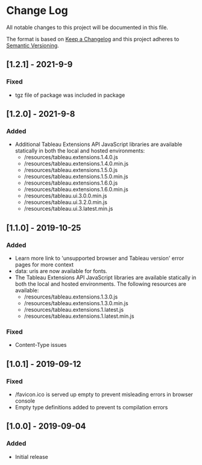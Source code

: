 # Change Log
All notable changes to this project will be documented in this file.

The format is based on [Keep a Changelog](http://keepachangelog.com/)
and this project adheres to [Semantic Versioning](http://semver.org/).

## [1.2.1] - 2021-9-9
### Fixed
- tgz file of package was included in package

## [1.2.0] - 2021-9-8
### Added
- Additional Tableau Extensions API JavaScript libraries are available statically in both the local and hosted environments:
  * /resources/tableau.extensions.1.4.0.js
  * /resources/tableau.extensions.1.4.0.min.js
  * /resources/tableau.extensions.1.5.0.js
  * /resources/tableau.extensions.1.5.0.min.js
  * /resources/tableau.extensions.1.6.0.js
  * /resources/tableau.extensions.1.6.0.min.js
  * /resources/tableau.ui.3.0.0.min.js
  * /resources/tableau.ui.3.2.0.min.js
  * /resources/tableau.ui.3.latest.min.js

## [1.1.0] - 2019-10-25
### Added
- Learn more link to 'unsupported browser and Tableau version' error pages for more context
- data: uris are now available for fonts.
- The Tableau Extensions API JavaScript libraries are available statically in both the local and hosted environments.
  The following resources are available:
    * /resources/tableau.extensions.1.3.0.js
    * /resources/tableau.extensions.1.3.0.min.js
    * /resources/tableau.extensions.1.latest.js
    * /resources/tableau.extensions.1.latest.min.js

### Fixed
- Content-Type issues


## [1.0.1] - 2019-09-12
### Fixed
- /favicon.ico is served up empty to prevent misleading errors in browser console
- Empty type definitions added to prevent ts compilation errors

## [1.0.0] - 2019-09-04
### Added
- Initial release
